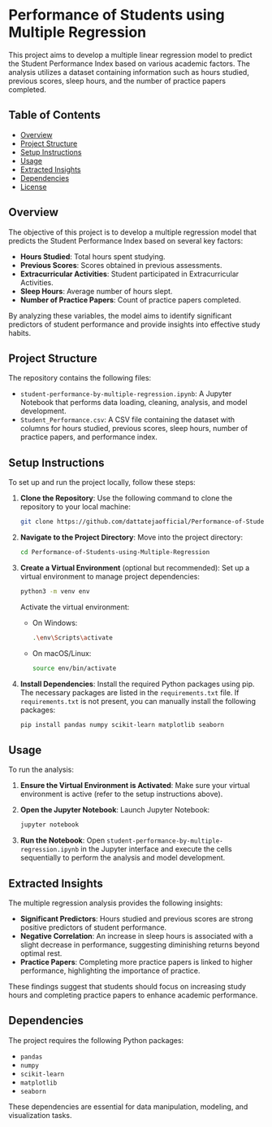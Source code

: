 # Performance of Students using Multiple Regression

This project aims to develop a multiple linear regression model to predict the Student Performance Index based on various academic factors. The analysis utilizes a dataset containing information such as hours studied, previous scores, sleep hours, and the number of practice papers completed.

## Table of Contents

- [Overview](#overview)
- [Project Structure](#project-structure)
- [Setup Instructions](#setup-instructions)
- [Usage](#usage)
- [Extracted Insights](#extracted-insights)
- [Dependencies](#dependencies)
- [License](#license)

## Overview

The objective of this project is to develop a multiple regression model that predicts the Student Performance Index based on several key factors:

- **Hours Studied**: Total hours spent studying.
- **Previous Scores**: Scores obtained in previous assessments.
- **Extracurricular Activities**: Student participated in Extracurricular Activities.
- **Sleep Hours**: Average number of hours slept.
- **Number of Practice Papers**: Count of practice papers completed.

By analyzing these variables, the model aims to identify significant predictors of student performance and provide insights into effective study habits.

## Project Structure

The repository contains the following files:

- `student-performance-by-multiple-regression.ipynb`: A Jupyter Notebook that performs data loading, cleaning, analysis, and model development.
- `Student_Performance.csv`: A CSV file containing the dataset with columns for hours studied, previous scores, sleep hours, number of practice papers, and performance index.

## Setup Instructions

To set up and run the project locally, follow these steps:

1. **Clone the Repository**: Use the following command to clone the repository to your local machine:

   ```bash
   git clone https://github.com/dattatejaofficial/Performance-of-Students-using-Multiple-Regression.git
   ```

2. **Navigate to the Project Directory**: Move into the project directory:

   ```bash
   cd Performance-of-Students-using-Multiple-Regression
   ```

3. **Create a Virtual Environment** (optional but recommended): Set up a virtual environment to manage project dependencies:

   ```bash
   python3 -m venv env
   ```

   Activate the virtual environment:

   - On Windows:
     ```bash
     .\env\Scripts\activate
     ```
   - On macOS/Linux:
     ```bash
     source env/bin/activate
     ```

4. **Install Dependencies**: Install the required Python packages using pip. The necessary packages are listed in the `requirements.txt` file. If `requirements.txt` is not present, you can manually install the following packages:

   ```bash
   pip install pandas numpy scikit-learn matplotlib seaborn
   ```

## Usage

To run the analysis:

1. **Ensure the Virtual Environment is Activated**: Make sure your virtual environment is active (refer to the setup instructions above).

2. **Open the Jupyter Notebook**: Launch Jupyter Notebook:

   ```bash
   jupyter notebook
   ```

3. **Run the Notebook**: Open `student-performance-by-multiple-regression.ipynb` in the Jupyter interface and execute the cells sequentially to perform the analysis and model development.

## Extracted Insights

The multiple regression analysis provides the following insights:

- **Significant Predictors**: Hours studied and previous scores are strong positive predictors of student performance.
- **Negative Correlation**: An increase in sleep hours is associated with a slight decrease in performance, suggesting diminishing returns beyond optimal rest.
- **Practice Papers**: Completing more practice papers is linked to higher performance, highlighting the importance of practice.

These findings suggest that students should focus on increasing study hours and completing practice papers to enhance academic performance.

## Dependencies

The project requires the following Python packages:

- `pandas`
- `numpy`
- `scikit-learn`
- `matplotlib`
- `seaborn`

These dependencies are essential for data manipulation, modeling, and visualization tasks.
